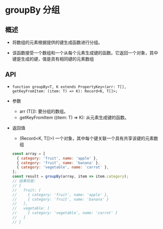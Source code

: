 # groupBy 分组

## 概述

+ 将数组的元素根据提供的键生成函数进行分组。

+ 该函数接受一个数组和一个从每个元素生成键的函数。它返回一个对象，其中键是生成的键，值是具有相同键的元素数组

## API

+ `function groupBy<T, K extends PropertyKey>(arr: T[], getKeyFromItem: (item: T) => K): Record<K, T[]>;`

+ 参数

  + arr (T[]): 要分组的数组。
  + getKeyFromItem ((item: T) => K): 从元素生成键的函数。

+ 返回值

  + (Record<K, T[]>) 一个对象，其中每个键关联一个具有共享该键的元素数组

  ```js
  const array = [
    { category: 'fruit', name: 'apple' },
    { category: 'fruit', name: 'banana' },
    { category: 'vegetable', name: 'carrot' },
  ];
  const result = groupBy(array, item => item.category);
  // 结果将是:
  // {
  //   fruit: [
  //     { category: 'fruit', name: 'apple' },
  //     { category: 'fruit', name: 'banana' }
  //   ],
  //   vegetable: [
  //     { category: 'vegetable', name: 'carrot' }
  //   ]
  // }
  ```

